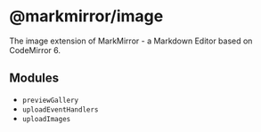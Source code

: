 # @markmirror/image

The image extension of MarkMirror - a Markdown Editor based on CodeMirror 6.

## Modules

- `previewGallery`
- `uploadEventHandlers`
- `uploadImages`

